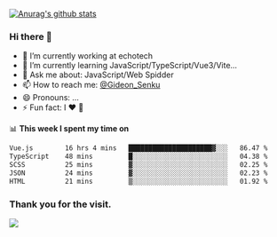[![Anurag's github stats](https://github-readme-stats.vercel.app/api?username=gideonsenku)](https://github.com/anuraghazra/github-readme-stats)
### Hi there 👋
- 🔭 I’m currently working at echotech
- 🌱 I’m currently learning JavaScript/TypeScript/Vue3/Vite...
- 💬 Ask me about: JavaScript/Web Spidder 
- 📫 How to reach me: [@Gideon_Senku](https://t.me/Gideon_Senku)
- 😄 Pronouns: ...
- ⚡ Fun fact: I ❤️ 🎵

📊 **This week I spent my time on**
<!--START_SECTION:waka-->

```txt
Vue.js        16 hrs 4 mins   █████████████████████▓░░░   86.47 %
TypeScript    48 mins         █░░░░░░░░░░░░░░░░░░░░░░░░   04.38 %
SCSS          25 mins         ▓░░░░░░░░░░░░░░░░░░░░░░░░   02.25 %
JSON          24 mins         ▓░░░░░░░░░░░░░░░░░░░░░░░░   02.23 %
HTML          21 mins         ▒░░░░░░░░░░░░░░░░░░░░░░░░   01.92 %
```

<!--END_SECTION:waka-->


### Thank you for the visit.
![](http://profile-counter.glitch.me/gideonsenku/count.svg)
<!--
**GideonSenku/GideonSenku** is a ✨ _special_ ✨ repository because its `README.md` (this file) appears on your GitHub profile.

Here are some ideas to get you started:

- 🔭 I’m currently working on ...
- 🌱 I’m currently learning ...
- 👯 I’m looking to collaborate on ...
- 🤔 I’m looking for help with ...
- 💬 Ask me about ...
- 📫 How to reach me: ...
- 😄 Pronouns: ...
- ⚡ Fun fact: ...
-->
